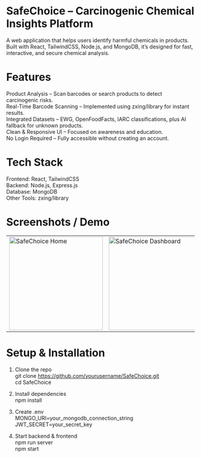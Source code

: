 # SafeChoice – Carcinogenic Chemical Insights Platform
A web application that helps users identify harmful chemicals in products. Built with React, TailwindCSS, Node.js, and MongoDB, it’s designed for fast, interactive, and secure chemical analysis.

# Features 
Product Analysis – Scan barcodes or search products to detect carcinogenic risks. </br>
Real-Time Barcode Scanning – Implemented using zxing/library for instant results.</br>
Integrated Datasets – EWG, OpenFoodFacts, IARC classifications, plus AI fallback for unknown products.</br>
Clean & Responsive UI – Focused on awareness and education.</br>
No Login Required – Fully accessible without creating an account.</br>

# Tech Stack 
Frontend: React, TailwindCSS </br>
Backend: Node.js, Express.js</br>
Database: MongoDB</br>
Other Tools: zxing/library</br>

# Screenshots / Demo
<table>
  <tr>
    <td><img src="assets/screenshots/home.jpeg" alt="SafeChoice Home" width="250"/></td>
    <td><img src="assets/screenshots/search.jpeg" alt="SafeChoice Dashboard" width="250"/></td>
    <td><img src="assets/screenshots/scan.jpeg" alt="SafeChoice Scan" width="250"/></td>
    <td><img src="assets/screenshots/result1.jpeg" alt="SafeChoice Scan" width="250"/></td>
    <td><img src="assets/screenshots/result2.jpeg" alt="SafeChoice Scan" width="250"/></td>
    <td><img src="assets/screenshots/info.jpeg" alt="SafeChoice Scan" width="250"/></td>
    <td><img src="assets/screenshots/feedback.jpeg" alt="SafeChoice Scan" width="250"/></td>  
  </tr>
</table>

# Setup & Installation
1. Clone the repo</br>
git clone https://github.com/yourusername/SafeChoice.git</br>
cd SafeChoice</br>


2. Install dependencies</br>
npm install</br>


3. Create .env</br>
MONGO_URI=your_mongodb_connection_string</br>
JWT_SECRET=your_secret_key</br>


4. Start backend & frontend</br>
npm run server</br>
npm start</br>
